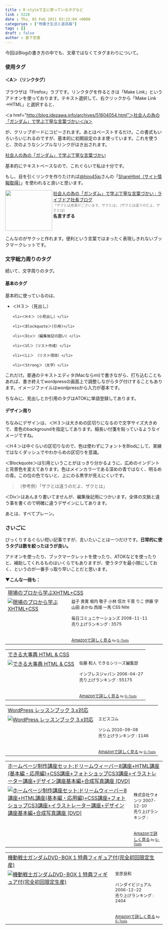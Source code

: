 ```yaml
---
title : R-styleで主に使っているタグなど
link : 5228
date : Thu, 03 Feb 2011 03:22:04 +0000
categories : ["物書き生活と道具箱"]
tags : []
draft : false
author : 倉下忠憲
---
```


今回はBlogの書き方の中でも、文章ではなくてタグまわりについて。

<h3>使用タグ</h3>

<h4>＜A＞（リンクタグ）</h4>
ブラウザは「Firefox」ラブです。リンクタグを作るときは「Make Link」というアドオンを使っております。テキスト選択して、右クリックから「Make Link →HTML」と選択すると、

＜a href="http://blog.idezawa.info/archives/51604054.html"＞社会人の為の「ガンダム」で学ぶ丁寧な言葉づかい＜/a＞

が、クリップボードにコピーされます。あとはペーストするだけ。この書式もいろいろいじれるのですが、基本的に初期設定のまま使っています。これを使うと、次のようなシンプルなリンクがはき出されます。

<a href="http://blog.idezawa.info/archives/51604054.html">社会人の為の「ガンダム」で学ぶ丁寧な言葉づかい</a>

基本的にテキストベースなので、これぐらいで私は十分です。

もし、目を引くリンクを作りたければ<a href="http://twitter.com/hiro45jp">@hiro45jp</a>さんの「<a href="http://iphone-diary.com/?page_id=9328">ShareHtml（サイト情報取得）</a>」を使われると良いと思います。

<a rel="nofollow" target="_blank" href="http://blog.idezawa.info/archives/51604054.html"><img class="alignleft" align="left" border="0" src="http://capture.heartrails.com/150x130/shadow?http://blog.idezawa.info/archives/51604054.html" alt="" width="150" height="130"/></a><a rel="nofollow" target="_blank" href="http://blog.idezawa.info/archives/51604054.html">社会人の為の「ガンダム」で学ぶ丁寧な言葉づかい : ライブドア社長ブログ</a><a rel="nofollow" target="_blank" href="http://b.hatena.ne.jp/entry/http://blog.idezawa.info/archives/51604054.html"><img border="0" src="http://b.hatena.ne.jp/entry/image/http://blog.idezawa.info/archives/51604054.html" alt=""/></a><br>
<span style="color:#808080;font-size:80%;">「ザクとは差異がございます、ザクとは」
(ザクとは違うのだよ、ザクとは)</span><br>
<strong>名言すぎる</strong><br style="clear:both;"/>

こんなのがサクッと作れます。便利という言葉ではまったく表現しきれないブックマークレットです。

<h3>文字総力周りのタグ</h3>
続いて、文字周りのタグ。
<h4>基本のタグ</h4>
基本的に使っているのは、

<ul>
	<li>＜H３＞（見出し）</li>

	<li>＜H４＞（小見出し）</li>

	<li>＜Blockquote＞(引用)</li>

	<li>＜Div＞（編集後記の囲い）</li>

	<li>＜Ul＞（リスト作成）</li>

	<li>＜Li＞　（リスト項目）</li>

	<li>＜Strong＞（太字）</li>
</ul>



これだけ。普通のテキストエディタ(Macならmi)で書きながら、打ち込むこともあれば、書き終えてwordpressの画面上で調整しながらタグ付けすることもあります。イメージファイルはwordpressから入力が基本です。

ちなみに、見出しとか引用のタグはATOKに単語登録してあります。

<h4>デザイン周り</h4>
ちなみにデザインは、＜H３＞は大きめの区切りになるので文字サイズ大きめで、青色のbackgroundを指定してあります。細長い付箋を貼っているようなイメージですね。

＜H４＞は中ぐらいの区切りなので、色は使わずにフォントをBlodにして、実線ではなくダッシュでやわからめの区切りを意識。

＜Blockquote＞は引用ということがはっきり分かるように、広めのインデントと背景色を変えてあります。色はメインカラーである深めの青ではなく、明るめの青。この位の色でないと、上にのる黒字が見えにくいです。

<blockquote>（参考例）「ザクとは違うのだよ、ザクとは」</blockquote>

＜Div＞はあんまり書いてませんが、編集後記用につかいます。全体の文脈と違う事を書くので明確に違うデザインにしてあります。

あとは、すべてプレーン。

<h3>さいごに</h3>
びっくりするぐらい短い記事ですが、言いたいことは一つだけです。<strong>日常的に使うタグは数を絞ったほうが良い。</strong>

アドオンを使ったり、ブックマークレットを使ったり、ATOKなどを使ったりと、補助してくれるものはいくらでもありますが、使うタグを最小限にしておく、というのが一番手っ取り早いことだと思います。

<strong>▼こんな一冊も：</strong>
<table  border="0" cellpadding="5"><tr><td colspan="2"><a href="http://www.amazon.co.jp/%E7%8F%BE%E5%A0%B4%E3%81%AE%E3%83%97%E3%83%AD%E3%81%8B%E3%82%89%E5%AD%A6%E3%81%B6XHTML-CSS-%E7%9B%8A%E5%AD%90-%E8%B2%B4%E5%AF%9B/dp/4839929734%3FSubscriptionId%3D15SMZCTB9V8NGR2TW082%26tag%3Drashita1000-22%26linkCode%3Dxm2%26camp%3D2025%26creative%3D165953%26creativeASIN%3D4839929734" target="_top">現場のプロから学ぶXHTML+CSS</a><img src="http://www.assoc-amazon.jp/e/ir?t=rashita1000-22&l=ur2&o=9" width="1" height="1" style="border: none;" alt="" /></td></tr><tr><td valign="top"><a href="http://www.amazon.co.jp/%E7%8F%BE%E5%A0%B4%E3%81%AE%E3%83%97%E3%83%AD%E3%81%8B%E3%82%89%E5%AD%A6%E3%81%B6XHTML-CSS-%E7%9B%8A%E5%AD%90-%E8%B2%B4%E5%AF%9B/dp/4839929734%3FSubscriptionId%3D15SMZCTB9V8NGR2TW082%26tag%3Drashita1000-22%26linkCode%3Dxm2%26camp%3D2025%26creative%3D165953%26creativeASIN%3D4839929734" target="_top"><img src="http://ecx.images-amazon.com/images/I/410AyffjJOL._SL160_.jpg" border="0" alt="現場のプロから学ぶXHTML+CSS" /></a></td><td valign="top"><font size="-1">益子 貴寛 堀内 敬子 小林 信次 千貫 りこ 伊藤 学 山田 あかね 西畑 一馬 CSS Nite <br /><br />毎日コミュニケーションズ  2008-11-11<br />売り上げランキング : 3575<br /><br /><br /><a href="http://www.amazon.co.jp/%E7%8F%BE%E5%A0%B4%E3%81%AE%E3%83%97%E3%83%AD%E3%81%8B%E3%82%89%E5%AD%A6%E3%81%B6XHTML-CSS-%E7%9B%8A%E5%AD%90-%E8%B2%B4%E5%AF%9B/dp/4839929734%3FSubscriptionId%3D15SMZCTB9V8NGR2TW082%26tag%3Drashita1000-22%26linkCode%3Dxm2%26camp%3D2025%26creative%3D165953%26creativeASIN%3D4839929734" target="_top">Amazonで詳しく見る</a></font><font size="-2"> by <a href="http://www.goodpic.com/mt/aws/index.html" >G-Tools</a></font></td></tr></table>

<table  border="0" cellpadding="5"><tr><td colspan="2"><a href="http://www.amazon.co.jp/%E3%81%A7%E3%81%8D%E3%82%8B%E5%A4%A7%E4%BA%8B%E5%85%B8-HTML-CSS-%E4%BD%90%E8%97%A4-%E5%92%8C%E4%BA%BA/dp/4844322532%3FSubscriptionId%3D15SMZCTB9V8NGR2TW082%26tag%3Drashita1000-22%26linkCode%3Dxm2%26camp%3D2025%26creative%3D165953%26creativeASIN%3D4844322532" target="_top">できる大事典 HTML & CSS</a><img src="http://www.assoc-amazon.jp/e/ir?t=rashita1000-22&l=ur2&o=9" width="1" height="1" style="border: none;" alt="" /></td></tr><tr><td valign="top"><a href="http://www.amazon.co.jp/%E3%81%A7%E3%81%8D%E3%82%8B%E5%A4%A7%E4%BA%8B%E5%85%B8-HTML-CSS-%E4%BD%90%E8%97%A4-%E5%92%8C%E4%BA%BA/dp/4844322532%3FSubscriptionId%3D15SMZCTB9V8NGR2TW082%26tag%3Drashita1000-22%26linkCode%3Dxm2%26camp%3D2025%26creative%3D165953%26creativeASIN%3D4844322532" target="_top"><img src="http://ecx.images-amazon.com/images/I/51P3Q1GFD1L._SL160_.jpg" border="0" alt="できる大事典 HTML & CSS" /></a></td><td valign="top"><font size="-1">佐藤 和人 できるシリーズ編集部 <br /><br />インプレスジャパン  2006-04-27<br />売り上げランキング : 55175<br /><br /><br /><a href="http://www.amazon.co.jp/%E3%81%A7%E3%81%8D%E3%82%8B%E5%A4%A7%E4%BA%8B%E5%85%B8-HTML-CSS-%E4%BD%90%E8%97%A4-%E5%92%8C%E4%BA%BA/dp/4844322532%3FSubscriptionId%3D15SMZCTB9V8NGR2TW082%26tag%3Drashita1000-22%26linkCode%3Dxm2%26camp%3D2025%26creative%3D165953%26creativeASIN%3D4844322532" target="_top">Amazonで詳しく見る</a></font><font size="-2"> by <a href="http://www.goodpic.com/mt/aws/index.html" >G-Tools</a></font></td></tr></table>

<table  border="0" cellpadding="5"><tr><td colspan="2"><a href="http://www.amazon.co.jp/WordPress-%E3%83%AC%E3%83%83%E3%82%B9%E3%83%B3%E3%83%96%E3%83%83%E3%82%AF-3-x%E5%AF%BE%E5%BF%9C-%E3%82%A8%E3%83%93%E3%82%B9%E3%82%B3%E3%83%A0/dp/4883377245%3FSubscriptionId%3D15SMZCTB9V8NGR2TW082%26tag%3Drashita1000-22%26linkCode%3Dxm2%26camp%3D2025%26creative%3D165953%26creativeASIN%3D4883377245" target="_top">WordPress レッスンブック 3.x対応</a><img src="http://www.assoc-amazon.jp/e/ir?t=rashita1000-22&l=ur2&o=9" width="1" height="1" style="border: none;" alt="" /></td></tr><tr><td valign="top"><a href="http://www.amazon.co.jp/WordPress-%E3%83%AC%E3%83%83%E3%82%B9%E3%83%B3%E3%83%96%E3%83%83%E3%82%AF-3-x%E5%AF%BE%E5%BF%9C-%E3%82%A8%E3%83%93%E3%82%B9%E3%82%B3%E3%83%A0/dp/4883377245%3FSubscriptionId%3D15SMZCTB9V8NGR2TW082%26tag%3Drashita1000-22%26linkCode%3Dxm2%26camp%3D2025%26creative%3D165953%26creativeASIN%3D4883377245" target="_top"><img src="http://ecx.images-amazon.com/images/I/51th9C%2B1nXL._SL160_.jpg" border="0" alt="WordPress レッスンブック 3.x対応" /></a></td><td valign="top"><font size="-1">エビスコム <br /><br />ソシム  2010-09-08<br />売り上げランキング : 1146<br /><br /><br /><a href="http://www.amazon.co.jp/WordPress-%E3%83%AC%E3%83%83%E3%82%B9%E3%83%B3%E3%83%96%E3%83%83%E3%82%AF-3-x%E5%AF%BE%E5%BF%9C-%E3%82%A8%E3%83%93%E3%82%B9%E3%82%B3%E3%83%A0/dp/4883377245%3FSubscriptionId%3D15SMZCTB9V8NGR2TW082%26tag%3Drashita1000-22%26linkCode%3Dxm2%26camp%3D2025%26creative%3D165953%26creativeASIN%3D4883377245" target="_top">Amazonで詳しく見る</a></font><font size="-2"> by <a href="http://www.goodpic.com/mt/aws/index.html" >G-Tools</a></font></td></tr></table>

<table  border="0" cellpadding="5"><tr><td colspan="2"><a href="http://www.amazon.co.jp/%E3%83%9B%E3%83%BC%E3%83%A0%E3%83%9A%E3%83%BC%E3%82%B8%E5%88%B6%E4%BD%9C%E8%AC%9B%E5%BA%A7%E3%82%BB%E3%83%83%E3%83%88-%E3%83%89%E3%83%AA%E3%83%BC%E3%83%A0%E3%82%A6%E3%82%A3%E3%83%BC%E3%83%90%E3%83%BC8%E8%AC%9B%E5%BA%A7-%E3%83%95%E3%82%A9%E3%83%88%E3%82%B7%E3%83%A7%E3%83%83%E3%83%97CS3%E8%AC%9B%E5%BA%A7-%E3%82%A4%E3%83%A9%E3%82%B9%E3%83%88%E3%83%AC%E3%83%BC%E3%82%BF%E3%83%BC%E8%AC%9B%E5%BA%A7-%E3%83%87%E3%82%B6%E3%82%A4%E3%83%B3%E8%AC%9B%E5%BA%A7%E5%9F%BA%E6%9C%AC%E7%B7%A8/dp/B0011E0BU8%3FSubscriptionId%3D15SMZCTB9V8NGR2TW082%26tag%3Drashita1000-22%26linkCode%3Dxm2%26camp%3D2025%26creative%3D165953%26creativeASIN%3DB0011E0BU8" target="_top">ホームページ制作講座セット:ドリームウィーバー8講座+HTML講座(基本編・応用編)+CSS講座+フォトショップCS3講座+イラストレーター講座+デザイン講座基本編+合成写真講座 [DVD]</a><img src="http://www.assoc-amazon.jp/e/ir?t=rashita1000-22&l=ur2&o=9" width="1" height="1" style="border: none;" alt="" /></td></tr><tr><td valign="top"><a href="http://www.amazon.co.jp/%E3%83%9B%E3%83%BC%E3%83%A0%E3%83%9A%E3%83%BC%E3%82%B8%E5%88%B6%E4%BD%9C%E8%AC%9B%E5%BA%A7%E3%82%BB%E3%83%83%E3%83%88-%E3%83%89%E3%83%AA%E3%83%BC%E3%83%A0%E3%82%A6%E3%82%A3%E3%83%BC%E3%83%90%E3%83%BC8%E8%AC%9B%E5%BA%A7-%E3%83%95%E3%82%A9%E3%83%88%E3%82%B7%E3%83%A7%E3%83%83%E3%83%97CS3%E8%AC%9B%E5%BA%A7-%E3%82%A4%E3%83%A9%E3%82%B9%E3%83%88%E3%83%AC%E3%83%BC%E3%82%BF%E3%83%BC%E8%AC%9B%E5%BA%A7-%E3%83%87%E3%82%B6%E3%82%A4%E3%83%B3%E8%AC%9B%E5%BA%A7%E5%9F%BA%E6%9C%AC%E7%B7%A8/dp/B0011E0BU8%3FSubscriptionId%3D15SMZCTB9V8NGR2TW082%26tag%3Drashita1000-22%26linkCode%3Dxm2%26camp%3D2025%26creative%3D165953%26creativeASIN%3DB0011E0BU8" target="_top"><img src="http://ecx.images-amazon.com/images/I/51XG8RRMgmL._SL160_.jpg" border="0" alt="ホームページ制作講座セット:ドリームウィーバー8講座+HTML講座(基本編・応用編)+CSS講座+フォトショップCS3講座+イラストレーター講座+デザイン講座基本編+合成写真講座 [DVD]" /></a></td><td valign="top"><font size="-1"><br />株式会社ウォンツ  2007-12-10<br />売り上げランキング : <br /><br /><br /><a href="http://www.amazon.co.jp/%E3%83%9B%E3%83%BC%E3%83%A0%E3%83%9A%E3%83%BC%E3%82%B8%E5%88%B6%E4%BD%9C%E8%AC%9B%E5%BA%A7%E3%82%BB%E3%83%83%E3%83%88-%E3%83%89%E3%83%AA%E3%83%BC%E3%83%A0%E3%82%A6%E3%82%A3%E3%83%BC%E3%83%90%E3%83%BC8%E8%AC%9B%E5%BA%A7-%E3%83%95%E3%82%A9%E3%83%88%E3%82%B7%E3%83%A7%E3%83%83%E3%83%97CS3%E8%AC%9B%E5%BA%A7-%E3%82%A4%E3%83%A9%E3%82%B9%E3%83%88%E3%83%AC%E3%83%BC%E3%82%BF%E3%83%BC%E8%AC%9B%E5%BA%A7-%E3%83%87%E3%82%B6%E3%82%A4%E3%83%B3%E8%AC%9B%E5%BA%A7%E5%9F%BA%E6%9C%AC%E7%B7%A8/dp/B0011E0BU8%3FSubscriptionId%3D15SMZCTB9V8NGR2TW082%26tag%3Drashita1000-22%26linkCode%3Dxm2%26camp%3D2025%26creative%3D165953%26creativeASIN%3DB0011E0BU8" target="_top">Amazonで詳しく見る</a></font><font size="-2"> by <a href="http://www.goodpic.com/mt/aws/index.html" >G-Tools</a></font></td></tr></table>

<table  border="0" cellpadding="5"><tr><td colspan="2"><a href="http://www.amazon.co.jp/%E6%A9%9F%E5%8B%95%E6%88%A6%E5%A3%AB%E3%82%AC%E3%83%B3%E3%83%80%E3%83%A0DVD-BOX-1-%E7%89%B9%E5%85%B8%E3%83%95%E3%82%A3%E3%82%AE%E3%83%A5%E3%82%A2%E4%BB%98-%E5%AE%8C%E5%85%A8%E5%88%9D%E5%9B%9E%E9%99%90%E5%AE%9A%E7%94%9F%E7%94%A3-%E5%8F%A4%E8%B0%B7%E5%BE%B9/dp/B000ETQSKS%3FSubscriptionId%3D15SMZCTB9V8NGR2TW082%26tag%3Drashita1000-22%26linkCode%3Dxm2%26camp%3D2025%26creative%3D165953%26creativeASIN%3DB000ETQSKS" target="_top">機動戦士ガンダムDVD-BOX 1 特典フィギュア付(完全初回限定生産)</a><img src="http://www.assoc-amazon.jp/e/ir?t=rashita1000-22&l=ur2&o=9" width="1" height="1" style="border: none;" alt="" /></td></tr><tr><td valign="top"><a href="http://www.amazon.co.jp/%E6%A9%9F%E5%8B%95%E6%88%A6%E5%A3%AB%E3%82%AC%E3%83%B3%E3%83%80%E3%83%A0DVD-BOX-1-%E7%89%B9%E5%85%B8%E3%83%95%E3%82%A3%E3%82%AE%E3%83%A5%E3%82%A2%E4%BB%98-%E5%AE%8C%E5%85%A8%E5%88%9D%E5%9B%9E%E9%99%90%E5%AE%9A%E7%94%9F%E7%94%A3-%E5%8F%A4%E8%B0%B7%E5%BE%B9/dp/B000ETQSKS%3FSubscriptionId%3D15SMZCTB9V8NGR2TW082%26tag%3Drashita1000-22%26linkCode%3Dxm2%26camp%3D2025%26creative%3D165953%26creativeASIN%3DB000ETQSKS" target="_top"><img src="http://ecx.images-amazon.com/images/I/41KVY45NBAL._SL160_.jpg" border="0" alt="機動戦士ガンダムDVD-BOX 1 特典フィギュア付(完全初回限定生産)" /></a></td><td valign="top"><font size="-1">安彦良和 <br /><br />バンダイビジュアル  2006-12-22<br />売り上げランキング : 2404<br /><br /><br /><a href="http://www.amazon.co.jp/%E6%A9%9F%E5%8B%95%E6%88%A6%E5%A3%AB%E3%82%AC%E3%83%B3%E3%83%80%E3%83%A0DVD-BOX-1-%E7%89%B9%E5%85%B8%E3%83%95%E3%82%A3%E3%82%AE%E3%83%A5%E3%82%A2%E4%BB%98-%E5%AE%8C%E5%85%A8%E5%88%9D%E5%9B%9E%E9%99%90%E5%AE%9A%E7%94%9F%E7%94%A3-%E5%8F%A4%E8%B0%B7%E5%BE%B9/dp/B000ETQSKS%3FSubscriptionId%3D15SMZCTB9V8NGR2TW082%26tag%3Drashita1000-22%26linkCode%3Dxm2%26camp%3D2025%26creative%3D165953%26creativeASIN%3DB000ETQSKS" target="_top">Amazonで詳しく見る</a></font><font size="-2"> by <a href="http://www.goodpic.com/mt/aws/index.html" >G-Tools</a></font></td></tr></table>


